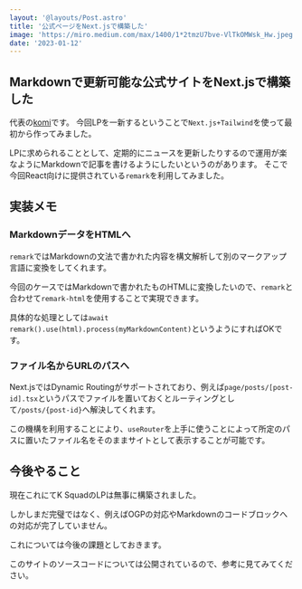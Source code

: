 ```yaml
---
layout: '@layouts/Post.astro'
title: '公式ページをNext.jsで構築した'
image: 'https://miro.medium.com/max/1400/1*2tmzU7bve-VlTkOMWsk_Hw.jpeg'
date: '2023-01-12'
---
```


## Markdownで更新可能な公式サイトをNext.jsで構築した

代表の[komi](https://twitter.com/komi_edtr_1230)です。
今回LPを一新するということで`Next.js+Tailwind`を使って最初から作ってみました。

LPに求められることとして、定期的にニュースを更新したりするので運用が楽なようにMarkdownで記事を書けるようにしたいというのがあります。
そこで今回React向けに提供されている`remark`を利用してみました。

## 実装メモ

### MarkdownデータをHTMLへ

`remark`ではMarkdownの文法で書かれた内容を構文解析して別のマークアップ言語に変換をしてくれます。

今回のケースではMarkdownで書かれたものHTMLに変換したいので、`remark`と合わせて`remark-html`を使用することで実現できます。

具体的な処理としては`await remark().use(html).process(myMarkdownContent)`というようにすればOKです。

### ファイル名からURLのパスへ

Next.jsではDynamic Routingがサポートされており、例えば`page/posts/[post-id].tsx`というパスでファイルを置いておくとルーティングとして`/posts/{post-id}`へ解決してくれます。

この機構を利用することにより、`useRouter`を上手に使うことによって所定のパスに置いたファイル名をそのままサイトとして表示することが可能です。

## 今後やること

現在これにてK SquadのLPは無事に構築されました。

しかしまだ完璧ではなく、例えばOGPの対応やMarkdownのコードブロックへの対応が完了していません。

これについては今後の課題としておきます。

このサイトのソースコードについては公開されているので、参考に見てみてください。
